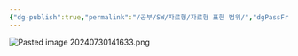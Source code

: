 ```yaml
---
{"dg-publish":true,"permalink":"/공부/SW/자료형/자료형 표현 범위/","dgPassFrontmatter":true}
---
```


![Pasted image 20240730141633.png](/img/user/%EC%B2%A8%EB%B6%80%ED%8C%8C%EC%9D%BC/Pasted%20image%2020240730141633.png)